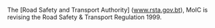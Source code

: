 The [Road Safety and Transport Authority] (www.rsta.gov.bt), MoIC is revising the Road Safety & Transport Regulation 1999.
